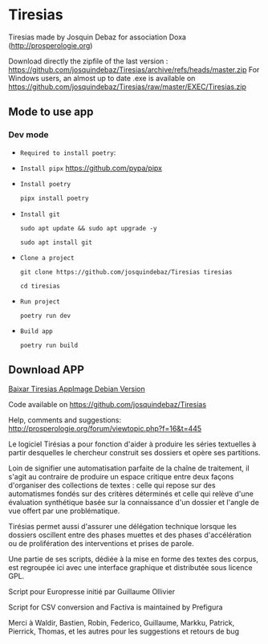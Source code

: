 ﻿# Tiresias

Tiresias made by Josquin Debaz for association Doxa (http://prosperologie.org)

Download directly the zipfile of the last version : https://github.com/josquindebaz/Tiresias/archive/refs/heads/master.zip
For Windows users, an almost up to date .exe is available on https://github.com/josquindebaz/Tiresias/raw/master/EXEC/Tiresias.zip

## Mode to use app

### Dev mode

- `Required to install poetry`:

* `Install pipx`
  https://github.com/pypa/pipx

* `Install poetry`

  ```bash
  pipx install poetry
  ```

* `Install git`

  ```
  sudo apt update && sudo apt upgrade -y

  sudo apt install git
  ```

* `Clone a project`

  ```
  git clone https://github.com/josquindebaz/Tiresias tiresias

  cd tiresias
  ```

* `Run project`

  ```
  poetry run dev
  ```

* `Build app`
  ```
  poetry run build
  ```

## Download APP

[Baixar Tiresias AppImage Debian Version](https://raw.githubusercontent.com/jacksonsr451/Tiresias/master/tiresias-x86_64.AppImage)

Code available on https://github.com/josquindebaz/Tiresias

Help, comments and suggestions: http://prosperologie.org/forum/viewtopic.php?f=16&t=445

Le logiciel Tirésias a pour fonction d'aider à produire les séries textuelles à partir desquelles le chercheur construit ses dossiers et opère ses partitions.

Loin de signifier une automatisation parfaite de la chaîne de traitement, il s'agit au contraire de produire un espace critique entre deux façons d'organiser des collections de textes : celle qui repose sur des automatismes fondés sur des critères déterminés et celle qui relève d'une évaluation synthétique basée sur la connaissance d'un dossier et l'angle de vue offert par une problématique.

Tirésias permet aussi d'assurer une délégation technique lorsque les dossiers oscillent entre des phases muettes et des phases d'accélération ou de prolifération des interventions et prises de parole.

Une partie de ses scripts, dédiée à la mise en forme des textes des corpus, est regroupée ici avec une interface graphique et distributée sous licence GPL.

Script pour Europresse initié par Guillaume Ollivier

Script for CSV conversion and Factiva is maintained by Prefigura

Merci à Waldir, Bastien, Robin, Federico, Guillaume, Markku, Patrick, Pierrick, Thomas, et les autres pour les suggestions et retours de bug
